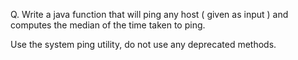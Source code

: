 Q. Write a java function that will ping any host ( given as input ) and computes the median of the time taken to ping.

Use the system ping utility, do not use any deprecated methods.
